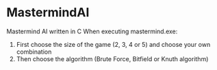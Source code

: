 # MastermindAI
Mastermind AI written in C
  When executing mastermind.exe:
  1. First choose the size of the game (2, 3, 4 or 5) and choose your own combination
  2. Then choose the algorithm (Brute Force, Bitfield or Knuth algorithm)
  
  
